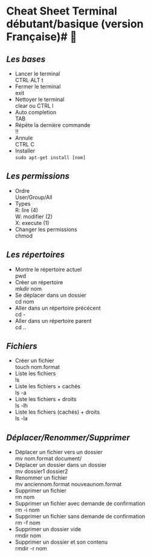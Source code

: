 # **Cheat Sheet Terminal débutant/basique** (version Française)# :star2:

## _Les bases_ ##

- Lancer le terminal  
CTRL ALT t 
- Fermer le terminal  
exit
- Nettoyer le terminal  
clear ou CTRL l
- Auto completion  
TAB
- Répète la dernière commande   
!!
- Annule   
CTRL C 
- Installer   
`sudo apt-get install [nom]`  

## _Les permissions_ ##

- Ordre  
User/Group/All
- Types  
R: lire (4)  
W: modifier (2)  
X: execute (1)  
- Changer les permissions  
chmod

## _Les répertoires_ ##

- Montre le répertoire actuel  
pwd
- Créer un répertoire  
mkdir nom
- Se déplacer dans un dossier   
cd nom
- Aller dans un répertoire précécent   
cd -
- Aller dans un répertoire parent  
cd ..

## _Fichiers_ ##

- Créer un fichier  
touch nom.format
- Liste les fichiers  
ls
- Liste les fichiers + cachés  
ls -a
- Liste les fichiers + droits   
ls -lh
- Liste les fichiers (cachés) + droits  
ls -la

## _Déplacer/Renommer/Supprimer_ ##

- Déplacer un fichier vers un dossier  
mv nom.format document/
- Déplacer un dossier dans un dossier   
mv dossier1 dossier2
- Renommer un fichier  
mv anciennom.format nouveaunom.format
- Supprimer un fichier  
rm nom
- Supprimer un fichier avec demande de confirmation  
rm -i nom
- Supprimer un fichier sans demande de confirmation   
rm -f nom 
- Supprimer un dossier vide  
rmdir nom 
- Supprimer un dossier et son contenu  
rmdir -r nom





